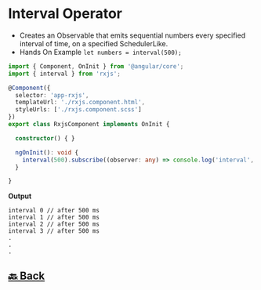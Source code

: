 <h1>Interval Operator</h1>

- Creates an Observable that emits sequential numbers every specified interval of time, on a specified SchedulerLike.
- Hands On Example `let numbers = interval(500);`

```ts
import { Component, OnInit } from '@angular/core';
import { interval } from 'rxjs';

@Component({
  selector: 'app-rxjs',
  templateUrl: './rxjs.component.html',
  styleUrls: ['./rxjs.component.scss']
})
export class RxjsComponent implements OnInit {

  constructor() { }

  ngOnInit(): void {
    interval(500).subscribe((observer: any) => console.log('interval', observer));
  }

}
```
**Output**
```
interval 0 // after 500 ms
interval 1 // after 500 ms
interval 2 // after 500 ms
interval 3 // after 500 ms
.
.
.

```

<h2><a href="https://github.com/sanjay9616/JavaScript/blob/master/JavaScript-Technologies/RxJS/README.md"> 🔙 Back</a></h2>